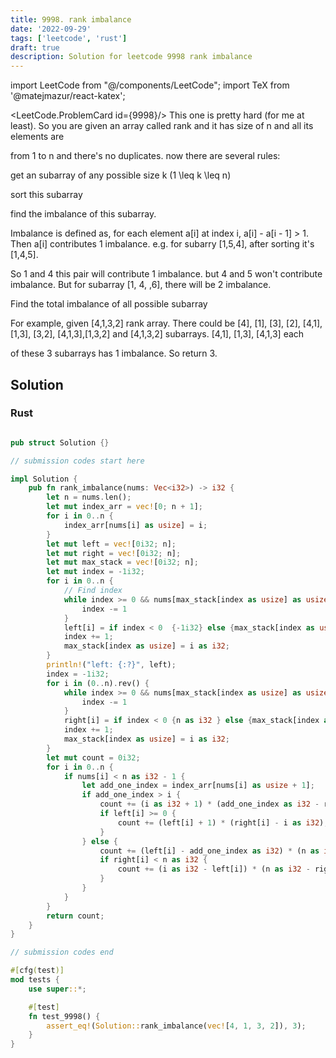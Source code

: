 ```yaml
---
title: 9998. rank imbalance
date: '2022-09-29'
tags: ['leetcode', 'rust']
draft: true
description: Solution for leetcode 9998 rank imbalance
---
```

import LeetCode from "@/components/LeetCode";
import TeX from '@matejmazur/react-katex';

<LeetCode.ProblemCard id={9998}/>
This one is pretty hard (for me at least). So you are given an array called rank and it has size of n and all its elements are 

from 1 to n and there's no duplicates. now there are several rules:



get an subarray of any possible size k (1 <TeX>\leq</TeX> k <TeX>\leq</TeX> n)

sort this subarray

find the imbalance of this subarray.

Imbalance is defined as, for each element a[i] at index i, a[i] - a[i - 1] > 1. Then a[i] contributes 1 imbalance. e.g. for subarry [1,5,4], after sorting it's [1,4,5]. 

So 1 and 4 this pair will contribute 1 imbalance. but 4 and 5 won't contribute imbalance. But for subarray [1, 4, ,6], there will be 2 imbalance.

Find the total imbalance of all possible subarray

For example, given [4,1,3,2] rank array. There could be [4], [1], [3], [2], [4,1], [1,3], [3,2], [4,1,3],[1,3,2] and [4,1,3,2] subarrays. [4,1], [1,3], [4,1,3] each 

of these 3 subarrays has 1 imbalance. So return 3.


## Solution
### Rust
```rust

pub struct Solution {}

// submission codes start here

impl Solution {
    pub fn rank_imbalance(nums: Vec<i32>) -> i32 {
        let n = nums.len();
        let mut index_arr = vec![0; n + 1];
        for i in 0..n {
            index_arr[nums[i] as usize] = i;
        }
        let mut left = vec![0i32; n];
        let mut right = vec![0i32; n];
        let mut max_stack = vec![0i32; n];
        let mut index = -1i32;
        for i in 0..n {
            // Find index 
            while index >= 0 && nums[max_stack[index as usize] as usize] < nums[i] {
                index -= 1
            }
            left[i] = if index < 0  {-1i32} else {max_stack[index as usize]};
            index += 1;
            max_stack[index as usize] = i as i32;
        }
        println!("left: {:?}", left);
        index = -1i32;
        for i in (0..n).rev() {
            while index >= 0 && nums[max_stack[index as usize] as usize] < nums[i] {
                index -= 1
            }
            right[i] = if index < 0 {n as i32 } else {max_stack[index as usize]};
            index += 1;
            max_stack[index as usize] = i as i32;
        }
        let mut count = 0i32;
        for i in 0..n {
            if nums[i] < n as i32 - 1 {
                let add_one_index = index_arr[nums[i] as usize + 1];
                if add_one_index > i {
                    count += (i as i32 + 1) * (add_one_index as i32 - right[i]);
                    if left[i] >= 0 {
                        count += (left[i] + 1) * (right[i] - i as i32);
                    }
                } else {
                    count += (left[i] - add_one_index as i32) * (n as i32 - i as i32);
                    if right[i] < n as i32 {
                        count += (i as i32 - left[i]) * (n as i32 - right[i]);
                    }
                }
            }
        }
        return count;
    }
}

// submission codes end

#[cfg(test)]
mod tests {
    use super::*;

    #[test]
    fn test_9998() {
        assert_eq!(Solution::rank_imbalance(vec![4, 1, 3, 2]), 3);
    }
}

```
